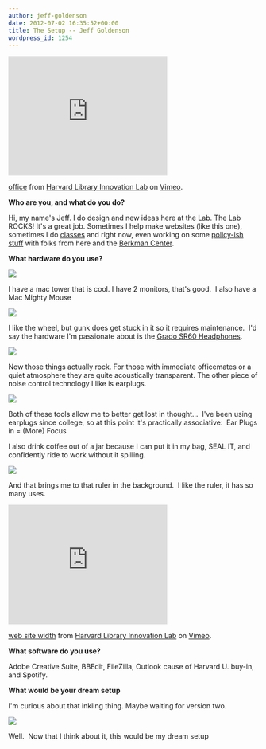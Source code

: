 ```yaml
---
author: jeff-goldenson
date: 2012-07-02 16:35:52+00:00
title: The Setup -- Jeff Goldenson
wordpress_id: 1254
---
```


<div class="embed-container"><iframe width="320" height="240" src="http://player.vimeo.com/video/45073647" frameborder="0" allowfullscreen></iframe></div>

[office](http://vimeo.com/45073647) from [Harvard Library Innovation Lab](http://vimeo.com/user7144664) on [Vimeo](http://vimeo.com).

**Who are you, and what do you do?**

Hi, my name's Jeff.  I do design and new ideas here at the Lab.  The Lab ROCKS! It's a great job.  Sometimes I help make websites (like this one), sometimes I do [classes](http://www.librarytestkitchen.org/) and right now, even working on some [policy-ish stuff](http://librarylicense.org/) with folks from here and the [Berkman Center](http://cyber.law.harvard.edu/).

**What hardware do you use?**

[![](http://librarylab.law.harvard.edu/blog/wp-content/uploads/2012/07/crib-300x225.jpg)](http://librarylab.law.harvard.edu/blog/wp-content/uploads/2012/07/crib.jpg)

I have a mac tower that is cool.  I have 2 monitors, that's good.  I also have a Mac Mighty Mouse

[![](http://librarylab.law.harvard.edu/blog/wp-content/uploads/2012/07/mighty-Mouse2-225x300.jpg)](http://librarylab.law.harvard.edu/blog/wp-content/uploads/2012/07/mighty-Mouse2.jpg)

I like the wheel, but gunk does get stuck in it so it requires maintenance.  I'd say the hardware I'm passionate about is the [Grado SR60 Headphones](http://www.gradolabs.com/page_headphones.php?item=f4ba8830232696b5f580bd531134b668).

[![](http://librarylab.law.harvard.edu/blog/wp-content/uploads/2012/07/sonicPrivacy-300x225.jpg)](http://librarylab.law.harvard.edu/blog/wp-content/uploads/2012/07/sonicPrivacy.jpg)

Now those things actually rock. For those with immediate officemates or a quiet atmosphere they are quite acoustically transparent. The other piece of noise control technology I like is earplugs.

[![](http://librarylab.law.harvard.edu/blog/wp-content/uploads/2012/07/noise-cancelling-300x225.jpg)](http://librarylab.law.harvard.edu/blog/wp-content/uploads/2012/07/noise-cancelling.jpg)

Both of these tools allow me to better get lost in thought...  I've been using earplugs since college, so at this point it's practically associative:  Ear Plugs in = (More) Focus

I also drink coffee out of a jar because I can put it in my bag, SEAL IT, and confidently ride to work without it spilling.

[![](http://librarylab.law.harvard.edu/blog/wp-content/uploads/2012/07/coffee-in-a-jar-225x300.jpg)](http://librarylab.law.harvard.edu/blog/wp-content/uploads/2012/07/coffee-in-a-jar.jpg)

And that brings me to that ruler in the background.  I like the ruler, it has so many uses.

<div class="embed-container"><iframe width="320" height="240" src="http://player.vimeo.com/video/45073425" frameborder="0" allowfullscreen></iframe></div>

[web site width](http://vimeo.com/45073425) from [Harvard Library Innovation Lab](http://vimeo.com/user7144664) on [Vimeo](http://vimeo.com).

**What software do you use?**

Adobe Creative Suite, BBEdit, FileZilla, Outlook cause of Harvard U. buy-in, and Spotify.

**What would be your dream setup**

I'm curious about that inkling thing.  Maybe waiting for version two.

[![](http://librarylab.law.harvard.edu/blog/wp-content/uploads/2012/07/Screen-shot-2012-07-02-at-12.44.10-PM-300x106.png)](http://librarylab.law.harvard.edu/blog/wp-content/uploads/2012/07/Screen-shot-2012-07-02-at-12.44.10-PM.png)

Well.  Now that I think about it, this would be my dream setup

